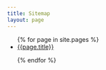 ```yaml
---
title: Sitemap
layout: page
---
```

<ul>
 {% for page in site.pages %}
<li >
    <a href="{{site.baseurl}}{{ page.url }}">{{page.title}}</a>
</li>
            
{% endfor %}
</ul>
